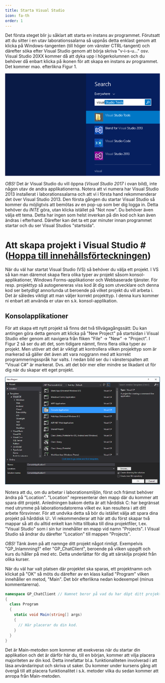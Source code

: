 ```yaml
---
title: Starta Visual Studio
icon: fa-th
order: 1
---
```


Det första steget blir ju såklart att starta en instans av programmet. Förutsatt att du sitter i en utav laborationssalarna så uppnås detta enklast genom att klicka på Windows-tangenten (till höger om vänster CTRL-tangent) och därefter söka efter Visual Studio genom att börja skriva "v-i-s-u…" osv. Visual Studio 20XX kommer då att dyka upp i högerkolumnen och du behöver då enbart klicka på ikonen för att skapa en instans av programmet. Det kommer mao. efterlikna Figur 1.

![Visual Studio i laborationssal](../Images/image11.png)

*OBS!* Det är Visual Studio du vill öppna (_Visual Studio 2017_ i ovan bild), inte någon utav de
andra applikationerna. Notera att vi numera har Visual Studio 2013 installerat i
laborationssalarna och att vi i första hand rekommenderar det över Visual Studio 2013.
Den första gången du startar Visual Studio så kommer du möjligtvis att bemötas av en pop-up
som ber dig logga in. Detta behöver du *INTE* göra, utan klicka istället på "Not now". Du
behöver även välja ett tema. Detta har ingen som helst inverkan på din kod och kan även
ändras i efterhand. Därefter kan det ta ett par minuter innan programmet startar och du ser
Visual Studios "startsida".

# <a name="projects"></a>Att skapa projekt i Visual Studio # ([Hoppa till innehållsförteckningen](#content))
När du väl har startat Visual Studio (VS) så behöver du välja ett projekt. I VS så kan man
däremot skapa flera olika typer av projekt såsom konsol-applikationer, Windows
Forms-applikationer och Webbaserade tjänster. För resp. projekttyp så autogenereras viss kod
åt dig som utvecklare och denna kod ser betydligt annorlunda ut beroende på vilket projekt
du vill arbeta i. Det är således viktigt att man väljer korrekt projekttyp. I denna kurs kommer
ni enbart att använda er utav en s.k. konsol-applikation.

## <a name="console"></a>Konsolapplikationer ##
För att skapa ett nytt projekt så finns det två tillvägagångssätt: Du kan antingen göra detta
genom att klicka på "New Project" på startsidan i Visual Studio eller genom att navigera från
fliken "File" -> "New" -> "Project". I Figur 2 så ser du att det, som tidigare nämnt, finns flera
olika typer av projekt. Men utöver att det är viktigt att kontrollera vilken projekttyp som är
markerad så gäller det även att vara noggrann med att korrekt programmeringsspråk har valts.
I nedan bild ser du i vänsterspalten att "Visual C#" är markerat. Dvs. att det bör mer eller mindre
se likadant ut för dig när du skapar ett eget projekt.

![En C# konsolapplikation.](../Images/image13.png)

Notera att du, om du arbetar i laborationsmiljön, först och främst behöver ändra på "Location". "Location" representerar 
den mapp där du kommer att spara ditt projekt.
Anledningen bakom detta är att hårddisk C: har begränsat med utrymme på laborationsdatorerna vilket ev. kan resultera i att ditt
arbete försvinner. För att undvika detta så bör du istället välja att spara dina projekt på hårddisk U:. Vi rekommenderar
att här att du först skapar två mappar så att du alltid enkelt kan hitta tillbaka till dina projektfiler, t.ex. "Visual Studio"
som i sin tur innehåller en mapp vid namn "Projects". I Visual Studio så ändrar du därefter "Location" till mappen "Projects".

*OBS!* Tänk även på att namnge ditt projekt något rimligt. Exempelvis "GP_Inlamnning1" eller "GP_ChatClient", beroende på 
vilken uppgift och kurs du håller på med etc. Detta underlättar för dig att särskilja projekt från olika kurser.

När du väl har valt platsen där projektet ska sparas, ett projektnamn och klickat på "OK" så möts du därefter av en 
klass kallad "Program" vilken innehåller en metod, "Main". Det bör efterlikna nedan kodexempel (minus kommentarerna). 
```csharp
namespace GP_ChatClient // Namnet beror på vad du har döpt ditt projekt till.
{
  class Program
  {
    static void Main(string[] args)
    {
      // Här placerar du din kod.
    }
  }
}
```
Det är Main-metoden som kommer att exekveras när du startar din applikation och det är därför här du, 
till en början, kommer att vilja placera majoriteten av din kod. Detta innefattar bl.a. funktionaliteten
involverad i att läsa användarinput och skriva ut saker. Du kommer under kursens gång att övergå 
till att placera funktionalitet i s.k. metoder vilka du sedan kommer att anropa från Main-metoden.
